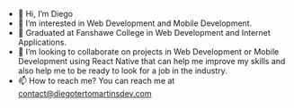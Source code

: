 - 👋 Hi, I’m Diego
- 👀 I’m interested in Web Development and Mobile Development.
- 🌱 Graduated at Fanshawe College in Web Development and Internet Applications.
- 💞️ I’m looking to collaborate on projects in Web Development or Mobile Development using React Native that can help me improve my skills and also help me to be ready to look for a job in the industry.
- 📫 How to reach me? You can reach me at contact@diegotertomartinsdev.com

<!---
DTM10/DTM10 is a ✨ special ✨ repository because its `README.md` (this file) appears on your GitHub profile.
You can click the Preview link to take a look at your changes.
--->
